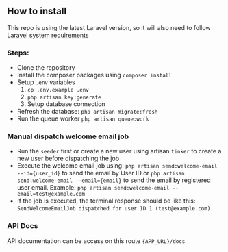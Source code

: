 ## How to install

This repo is using the latest Laravel version, so it will also need to follow [Laravel system requirements](https://laravel.com/docs/11.x/deployment#server-requirements)

### Steps:
- Clone the repository
- Install the composer packages using `composer install`
- Setup `.env` variables
  1. `cp .env.example .env`
  2. `php artisan key:generate`
  3. Setup database connection
- Refresh the database: `php artisan migrate:fresh`
- Run the queue worker `php artisan queue:work`

### Manual dispatch welcome email job

- Run the `seeder` first or create a new user using artisan `tinker` to create a new user before dispatching the job
- Execute the welcome email job using: `php artisan send:welcome-email --id={user_id}` to send the email by User ID or `php artisan send:welcome-email --email={email}` to send the email by registered user email. Example: `php artisan send:welcome-email --email=test@example.com`
- If the job is executed, the terminal response should be like this: `SendWelcomeEmailJob dispatched for user ID 1 (test@example.com).`

### API Docs

API documentation can be access on this route `{APP_URL}/docs`
